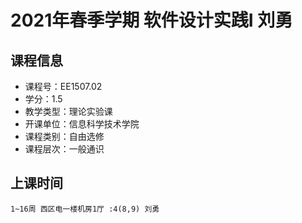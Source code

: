 # 2021年春季学期 软件设计实践I 刘勇






## 课程信息

- 课程号：EE1507.02
- 学分：1.5
- 教学类型：理论实验课
- 开课单位：信息科学技术学院
- 课程类别：自由选修
- 课程层次：一般通识

## 上课时间

```
1~16周 西区电一楼机房1厅 :4(8,9) 刘勇
```

